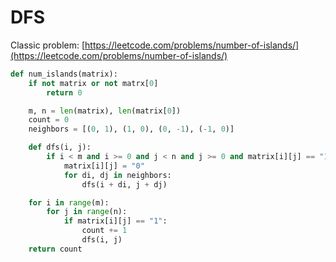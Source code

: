 # DFS

Classic problem: [https://leetcode.com/problems/number-of-islands/](https://leetcode.com/problems/number-of-islands/)

```python
def num_islands(matrix):
    if not matrix or not matrx[0]
        return 0

    m, n = len(matrix), len(matrix[0])
    count = 0
    neighbors = [(0, 1), (1, 0), (0, -1), (-1, 0)]

    def dfs(i, j):
        if i < m and i >= 0 and j < n and j >= 0 and matrix[i][j] == "1":
            matrix[i][j] = "0"
            for di, dj in neighbors:
                dfs(i + di, j + dj)

    for i in range(m):
        for j in range(n):
            if matrix[i][j] == "1":
                count += 1
                dfs(i, j)
    return count

```
